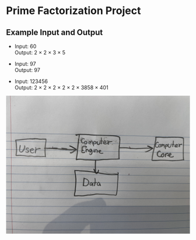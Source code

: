 # Prime Factorization Project

## Example Input and Output
- Input: 60  
  Output: 2 × 2 × 3 × 5  

- Input: 97  
  Output: 97  

- Input: 123456  
  Output: 2 × 2 × 2 × 2 × 2 × 3858 × 401  

![IMG_2268](IMG_2268.jpg)
